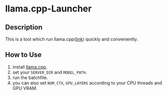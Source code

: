 # llama.cpp-Launcher

## Description

This is a tool which run llama.cpp([link](https://github.com/ggml-org/llama.cpp)) quickly and conveniently.

## How to Use

1. install [llama.cpp](https://github.com/ggml-org/llama.cpp/releases).
2. set your `SERVER_DIR` and `MODEL_PATH`.
3. run the batchfile.
4. you can also set `NUM_CTX`, `GPU_LAYERS` according to your CPU threads and GPU VRAM.
